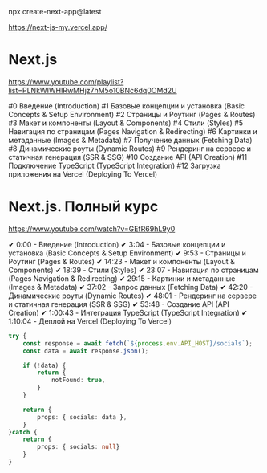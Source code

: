 npx create-next-app@latest

https://next-js-my.vercel.app/

# Next.js
https://www.youtube.com/playlist?list=PLNkWIWHIRwMHjz7hM5o10BNc6dq0OMd2U


#0 Введение (Introduction)
#1 Базовые концепции и установка (Basic Concepts & Setup Environment)
#2 Страницы и Роутинг (Pages & Routes)
#3 Макет и компоненты (Layout & Components)
#4 Cтили (Styles)
#5 Навигация по страницам (Pages Navigation & Redirecting)
#6 Картинки и метаданные (Images & Metadata)
#7 Получение данных (Fetching Data)
#8 Динамические роуты (Dynamic Routes)
#9 Рендеринг на сервере и статичная генерация (SSR & SSG)
#10 Создание API (API Creation)
#11 Подключение TypeScript (TypeScript Integration)
#12 Загрузка приложения на Vercel (Deploying To Vercel)


# Next.js. Полный курс
https://www.youtube.com/watch?v=GEfR69hL9y0

✔ 0:00 - Введение (Introduction)
✔ 3:04 - Базовые концепции и установка (Basic Concepts & Setup Environment)
✔ 9:53 - Страницы и Роутинг (Pages & Routes)
✔ 14:23 - Макет и компоненты (Layout & Components)
✔ 18:39 - Cтили (Styles)
✔ 23:07 - Навигация по страницам (Pages Navigation & Redirecting)
✔ 29:15 - Картинки и метаданные (Images & Metadata)
✔ 37:02 - Запрос данных (Fetching Data)
✔ 42:20 - Динамические роуты (Dynamic Routes)
✔ 48:01 - Рендеринг на сервере и статичная генерация (SSR & SSG)
✔ 53:48 - Создание API (API Creation)
✔ 1:00:43 - Интеграция TypeScript (TypeScript Integration)
✔ 1:10:04 - Деплой на Vercel (Deploying To Vercel)


```typescript
try {
    const response = await fetch(`${process.env.API_HOST}/socials`);
    const data = await response.json();

    if (!data) {
        return {
            notFound: true,
        }
    }

    return {
        props: { socials: data },
    }
}catch {
    return {
        props: { socials: null}
    }
}
```